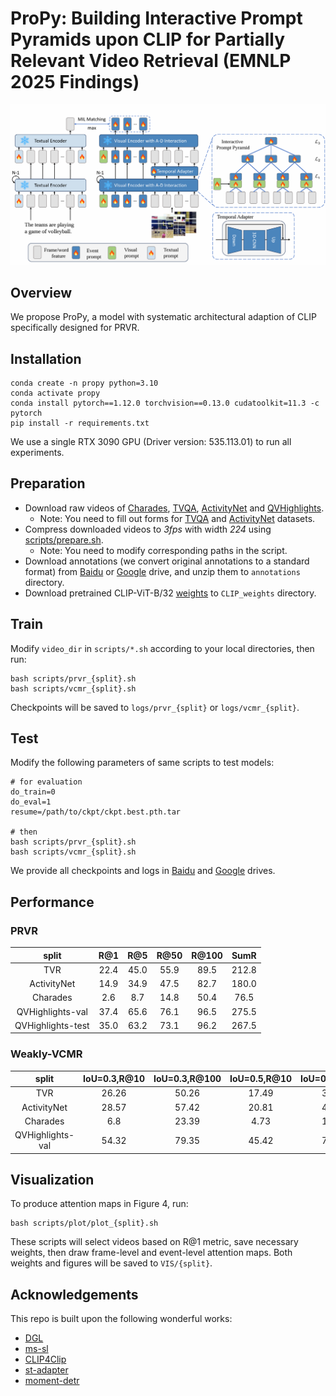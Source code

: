 # ProPy: Building Interactive Prompt Pyramids upon CLIP for Partially Relevant Video Retrieval (EMNLP 2025 Findings)


<div align="center">
  <img src="assets/main.png" width="900px" />
</div>

## Overview
We propose ProPy, a model with systematic architectural adaption of CLIP specifically designed for PRVR.

## Installation

```
conda create -n propy python=3.10
conda activate propy
conda install pytorch==1.12.0 torchvision==0.13.0 cudatoolkit=11.3 -c pytorch
pip install -r requirements.txt
```

We use a single RTX 3090 GPU (Driver version: 535.113.01) to run all experiments. 

## Preparation
* Download raw videos of [Charades](https://ai2-public-datasets.s3-us-west-2.amazonaws.com/charades/Charades_v1.zip), [TVQA](https://nlp.cs.unc.edu/data/jielei/tvqa/tvqa_public_html/download_tvqa.html), [ActivityNet](http://activity-net.org/download.html) and [QVHighlights](https://nlp.cs.unc.edu/data/jielei/qvh/qvhilights_videos.tar.gz).
  * Note: You need to fill out forms for [TVQA](https://goo.gl/forms/HJiFJSllupqeCbax1) and [ActivityNet](https://docs.google.com/forms/d/e/1FAIpQLSdxhNVeeSCwB2USAfeNWCaI9saVT6i2hpiiizVYfa3MsTyamg/viewform) datasets.
* Compress downloaded videos to  *3fps* with width *224* using [scripts/prepare.sh](scripts/prepare.sh). 
  * Note: You need to modify corresponding paths in the script.
* Download annotations (we convert original annotations to a standard format) from [Baidu](https://pan.baidu.com/s/1BzQAaBhPOTH7d0pyAsbw8A?pwd=s2w5) or [Google](https://drive.google.com/drive/folders/1HZk1JnW50ZhYdFIcDXOscKe3QaSmGRoj?usp=drive_link) drive, and unzip them to `annotations` directory.
* Download pretrained CLIP-ViT-B/32 [weights](https://openaipublic.azureedge.net/clip/models/40d365715913c9da98579312b702a82c18be219cc2a73407c4526f58eba950af/ViT-B-32.pt) to `CLIP_weights` directory.

## Train 
Modify `video_dir` in `scripts/*.sh` according to your local directories, then run:
```
bash scripts/prvr_{split}.sh
bash scripts/vcmr_{split}.sh
```

Checkpoints will be saved to `logs/prvr_{split}` or `logs/vcmr_{split}`.

## Test
Modify the following parameters of same scripts to test models:

```
# for evaluation
do_train=0
do_eval=1
resume=/path/to/ckpt/ckpt.best.pth.tar

# then
bash scripts/prvr_{split}.sh
bash scripts/vcmr_{split}.sh
```

We provide all checkpoints and logs in [Baidu](https://pan.baidu.com/s/1BzQAaBhPOTH7d0pyAsbw8A?pwd=s2w5) and [Google](https://drive.google.com/drive/folders/1HZk1JnW50ZhYdFIcDXOscKe3QaSmGRoj?usp=drive_link) drives.

## Performance

### PRVR
  
|split|R@1|R@5|R@50|R@100|SumR|
|:-:|:-:|:-:|:-:|:-:|:-:|
|TVR|22.4|45.0|55.9|89.5|212.8|
|ActivityNet|14.9|34.9|47.5|82.7|180.0|
|Charades|2.6|8.7|14.8|50.4|76.5|
|QVHighlights-val|37.4|65.6|76.1|96.5|275.5|
|QVHighlights-test|35.0|63.2|73.1|96.2|267.5|

### Weakly-VCMR

|split|IoU=0.3,R@10|IoU=0.3,R@100|IoU=0.5,R@10|IoU=0.5,R@100|IoU=0.7,R@10|IoU=0.7,R@100|
|:-:|:-:|:-:|:-:|:-:|:-:|:-:|
|TVR|26.26|50.26|17.49|35.61|9.65|19.82|
|ActivityNet|28.57|57.42|20.81|46.22|12.94|31.85|
|Charades|6.8|23.39|4.73|18.44|2.26|9.01|
|QVHighlights-val|54.32|79.35|45.42|72.52|27.94|48.52|

## Visualization

To produce attention maps in Figure 4, run:

```
bash scripts/plot/plot_{split}.sh
```

These scripts will select videos based on R@1 metric, save necessary weights, then draw frame-level and event-level attention maps. Both weights and figures will be saved to `VIS/{split}`.

## Acknowledgements

This repo is built upon the following wonderful works:
* [DGL](https://github.com/knightyxp/DGL)
* [ms-sl](https://github.com/HuiGuanLab/ms-sl)
* [CLIP4Clip](https://github.com/ArrowLuo/CLIP4Clip)
* [st-adapter](https://github.com/linziyi96/st-adapter)
* [moment-detr](https://github.com/jayleicn/moment_detr)
